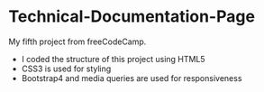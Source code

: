 # Technical-Documentation-Page
My fifth project from freeCodeCamp.

- I coded the structure of this project using HTML5
- CSS3 is used for styling
- Bootstrap4 and media queries are used for responsiveness
